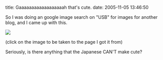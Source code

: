 title: Gaaaaaaaaaaaaaaaaaah that's cute.
date: 2005-11-05 13:46:50

So I was doing an google image search on "USB" for images for another blog, and I came up with this.

[![][1]][2]

(click on the image to be taken to the page I got it from)

Seriously, is there anything that the Japanese CAN'T make cute?

   [1]: http://images.nonpolynomial.com/slashdong.org/articles/hsw_usb/usbintro.jpg
   [2]: http://hatosuzume.hp.infoseek.co.jp/cg.html

